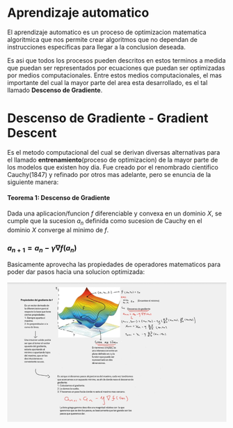 # Aprendizaje automatico
El aprendizaje automatico es un proceso de optimizacion matematica algoritmica que nos permite crear algoritmos que no dependan de instrucciones especificas para llegar a la conclusion deseada.

Es asi que todos los procesos pueden descritos en estos terminos a medida que puedan ser representados por ecuaciones que puedan ser optimizadas por medios computacionales. Entre estos medios computacionales, el mas importante del cual la mayor parte del area esta desarrollado, es el tal llamado **Descenso de Gradiente**.

# Descenso de Gradiente - Gradient Descent
Es el metodo computacional del cual se derivan diversas alternativas para el llamado **entrenamiento**(proceso de optimizacion) de la mayor parte de los modelos que existen hoy dia. Fue creado por el renombrado cientifico Cauchy(1847) y refinado por otros mas adelante, pero se enuncia de la siguiente manera:

#### Teorema 1: Descenso de Gradiente
Dada una aplicacion/funcion $f$ diferenciable y convexa en un dominio $X$, se cumple que la sucesion $a_n$ definida como sucesion de Cauchy en el dominio $X$ converge al minimo de $f$.

### $a_{n+1} = a_n - \gamma \nabla f(a_n)$

Basicamente aprovecha las propiedades de operadores matematicos para poder dar pasos hacia una solucion optimizada:

![image](https://raw.githubusercontent.com/Data-Driven-Science-py/Introduccion-a-Machine-Learning/main/src/image.webp)
